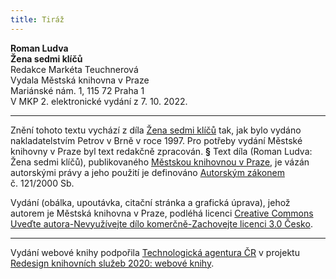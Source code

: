 ```yaml
---
title: Tiráž
---
```


**Roman Ludva    
Žena sedmi klíčů**  
Redakce Markéta Teuchnerová  
Vydala Městská knihovna v Praze  
Mariánské nám. 1, 115 72 Praha 1  
V MKP 2. elektronické vydání z 7. 10. 2022.

***

Znění tohoto textu vychází z díla [Žena sedmi klíčů](https://search.mlp.cz/cz/titul/zena-sedmi-klicu/2014556/#book-content) tak, jak bylo vydáno nakladatelstvím Petrov v Brně v roce 1997. Pro potřeby vydání Městské knihovny v Praze byl text redakčně zpracován.
**§**
Text díla (Roman Ludva: Žena sedmi klíčů), publikovaného [Městskou knihovnou v Praze](https://www.mlp.cz/cz/), je vázán autorskými právy a jeho použití je definováno [Autorským zákonem](https://www.mkcr.cz/predpisy-zakonu-709.html) č. 121/2000 Sb.

Vydání (obálka, upoutávka, citační stránka a grafická úprava), jehož autorem je Městská knihovna v Praze, podléhá licenci [Creative Commons Uveďte autora-Nevyužívejte dílo komerčně-Zachovejte licenci 3.0 Česko](https://creativecommons.org/licenses/by-nc-sa/3.0/cz/).


***

Vydání webové knihy podpořila [Technologická agentura ČR](https://www.tacr.cz/) v projektu [Redesign knihovních služeb 2020: webové knihy](https://starfos.tacr.cz/cs/project/TL04000391).